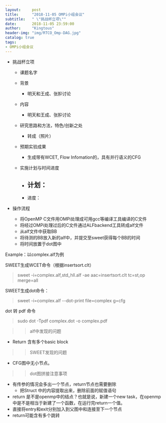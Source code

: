 ```yaml
---
layout:     post
title:      "2018-11-05 OMPi小组会议"
subtitle:   " \"挑战杯立项\""
date:       2018-11-05 23:59:00
author:     "Kingtous"
header-img: "img/RTCO_Omp-DAG.jpg"
catalog: true
tags:
- OMPi小组会议
---
```


- 挑战杯立项

  - 课题名字

  - 背景
    - 明天和王成、张肸讨论
  - 内容
    - 明天和王成、张肸讨论
  - 研究思路和方法，特色/创新之处
    - 转成（照片）
  - 预期实验成果
    - 生成带有WCET, Flow Infomation的，具有并行语义的CFG
  - 实施计划与时间进度
    - 计划：
      - 
    - 进度：

- 操作流程
  - 将OpenMP C文件用OMPi处理成可用gcc等编译工具编译的C文件
  - 将经过OMPi处理过后的C文件通过ALFbackend工具转成alf文件
  - 从alf文件中获取BB
  - 将待测的BB放入新的alf中，并提交至sweet获得每个BB的时间
  - 将时间放置于dot图中







Example：以complex.alf为例

SWEET生成WCET命令（根据insertsort.clt）

> sweet -i=complex.alf,std_hll.alf -ae aac=insertsort.clt tc=st,op merge=all

SWEET生成dot命令：

> sweet -i=complex.alf --dot-print file=complex g=cfg

dot 转 pdf 命令

> sudo dot -Tpdf complex.dot -o complex.pdf





> > alf中发现的问题

- Return 含有多个basic block

> > SWEET发现的问题

- CFG图中无小节点。

> > dot图拼接注意事项

- 有传参的情况会多出一个节点，return节点也需要删除
  - 把Struct 中的内容提取出来，删除前面的赋值语句
- return 是不是openmp中的结点？也就是说，新建一个new task，在openmp中是不是相当于新建了一个函数，在运行完return一个值。
- 直接将entry和exit分别加入到父图中和连接至下一个节点
- return可能含有多个跳转
